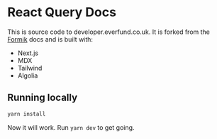 # React Query Docs

This is source code to developer.everfund.co.uk. It is forked from the [Formik](https://formik.org) docs and is built with:

- Next.js
- MDX
- Tailwind
- Algolia

## Running locally

```sh
yarn install
```
Now it will work. Run `yarn dev` to get going.
